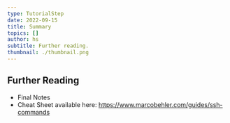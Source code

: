 ```yaml
---
type: TutorialStep
date: 2022-09-15
title: Summary
topics: []
author: hs
subtitle: Further reading.
thumbnail: ./thumbnail.png
---
```


## Further Reading

- Final Notes
- Cheat Sheet available here: <https://www.marcobehler.com/guides/ssh-commands>
